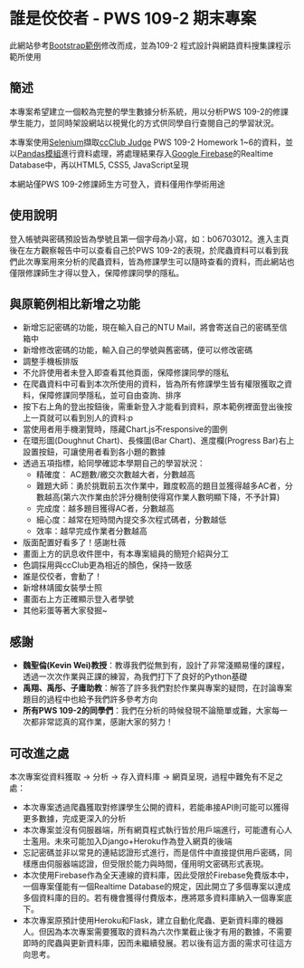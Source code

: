 # 誰是佼佼者 -   PWS 109-2 期末專案 

此網站參考[Bootstrap範例]( https://startbootstrap.com/theme/sb-admin-2)修改而成，並為109-2 程式設計與網路資料搜集課程示範所使用

## 簡述
本專案希望建立一個較為完整的學生數據分析系統，用以分析PWS 109-2的修課學生能力，並同時架設網站以視覺化的方式供同學自行查閱自己的學習狀況。

本專案使用[Selenium](https://www.selenium.dev/)擷取[ccClub Judge](https://judge.ccclub.io/) PWS 109-2 Homework 1~6的資料，並以[Pandas模組](https://pandas.pydata.org/)進行資料處理，將處理結果存入[Google Firebase](https://firebase.google.com/)的Realtime Database中，再以HTML5, CSS5, JavaScript呈現

本網站僅PWS 109-2修課師生方可登入，資料僅用作學術用途

## 使用說明
登入帳號與密碼預設皆為學號且第一個字母為小寫，如：b06703012。進入主頁後在左方觀察報告中可以查看自己於PWS 109-2的表現，於爬蟲資料可以看到我們此次專案用來分析的爬蟲資料，皆為修課學生可以隨時查看的資料，而此網站也僅限修課師生才得以登入，保障修課同學的隱私。

## 與原範例相比新增之功能
- 新增忘記密碼的功能，現在輸入自己的NTU Mail，將會寄送自己的密碼至信箱中
- 新增修改密碼的功能，輸入自己的學號與舊密碼，便可以修改密碼
- 調整手機板排版
- 不允許使用者未登入即查看其他頁面，保障修課同學的隱私
- 在爬蟲資料中可看到本次所使用的資料，皆為所有修課學生皆有權限獲取之資料，保障修課同學隱私，並可自由查詢、排序
- 按下右上角的登出按鈕後，需重新登入才能看到資料，原本範例裡面登出後按上一頁就可以看到別人的資料:p
- 當使用者用手機瀏覽時，隱藏Chart.js不responsive的圖例
- 在環形圖(Doughnut Chart)、長條圖(Bar Chart)、進度欄(Progress Bar)右上設置按鈕，可讓使用者看到各小題的數據
- 透過五項指標，給同學確認本學期自己的學習狀況：
  - 精確度： AC題數/繳交次數越大者，分數越高
  - 難題大師：勇於挑戰前五次作業中，難度較高的題目並獲得越多AC者，分數越高(第六次作業由於評分機制使得寫作業人數明顯下降，不予計算)
  - 完成度：越多題目獲得AC者，分數越高
  - 細心度：越常在短時間內提交多次程式碼者，分數越低
  - 效率：越早完成作業者分數越高
- 版面配置好看多了！感謝杜薇
- 畫面上方的訊息收件匣中，有本專案組員的簡短介紹與分工
- 色調採用與ccClub更為相近的顏色，保持一致感
- 誰是佼佼者，會動了！
- 新增林靖國女裝學士照
- 畫面右上方正確顯示登入者學號
- 其他彩蛋等著大家發掘~

## 感謝
- **魏聖倫(Kevin Wei)教授**：教導我們從無到有，設計了非常淺顯易懂的課程，透過一次次作業與正課的練習，為我們打下了良好的Python基礎
- **禹翔、禹彤、子庸助教**：解答了許多我們對於作業與專案的疑問，在討論專案題目的過程中也給予我們許多參考方向
- **所有PWS 109-2的同學們**：我們在分析的時候發現不論簡單或難，大家每一次都非常認真的寫作業，感謝大家的努力！

## 可改進之處
本次專案從資料獲取 → 分析 → 存入資料庫 → 網頁呈現，過程中難免有不足之處：
 - 本次專案透過爬蟲獲取對修課學生公開的資料，若能串接API則可能可以獲得更多數據，完成更深入的分析
 - 本次專案並沒有伺服器端，所有網頁程式執行皆於用戶端進行，可能遭有心人士濫用。未來可能加入Django+Heroku作為登入網頁的後端
 - 忘記密碼並非以常見的連結認證形式進行，而是信件中直接提供用戶密碼，同樣應由伺服器端認證，但受限於能力與時間，僅用明文密碼形式表現。
 - 本次使用Firebase作為全天連線的資料庫，因此受限於Firebase免費版本中，一個專案僅能有一個Realtime Database的規定，因此開立了多個專案以達成多個資料庫的目的。若有機會獲得付費版本，應將眾多資料庫納入一個專案底下。
 - 本次專案原預計使用Heroku和Flask，建立自動化爬蟲、更新資料庫的機器人。但因為本次專案需要獲取的資料為六次作業截止後才有用的數據，不需要即時的爬蟲與更新資料庫，因而未繼續發展。若以後有這方面的需求可往這方向思考。
